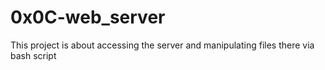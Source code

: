 # 0x0C-web_server

This project is about accessing the server and manipulating files there via bash script
